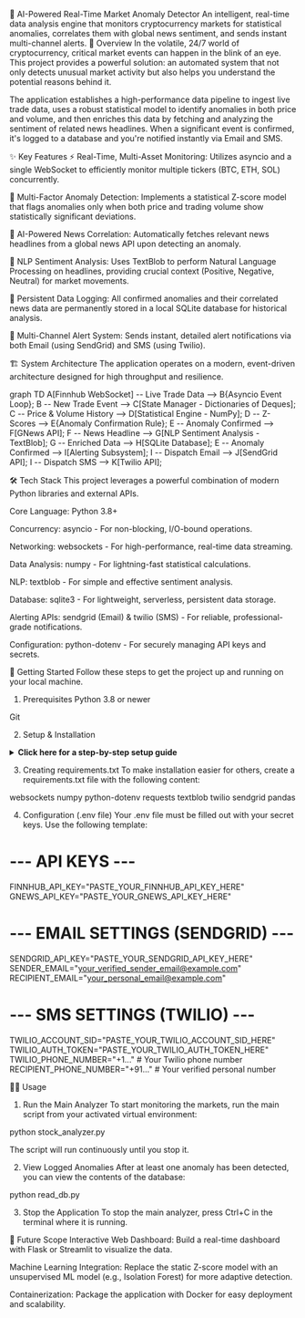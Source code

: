 🤖 AI-Powered Real-Time Market Anomaly Detector
An intelligent, real-time data analysis engine that monitors cryptocurrency markets for statistical anomalies, correlates them with global news sentiment, and sends instant multi-channel alerts.
🌟 Overview
In the volatile, 24/7 world of cryptocurrency, critical market events can happen in the blink of an eye. This project provides a powerful solution: an automated system that not only detects unusual market activity but also helps you understand the potential reasons behind it.

The application establishes a high-performance data pipeline to ingest live trade data, uses a robust statistical model to identify anomalies in both price and volume, and then enriches this data by fetching and analyzing the sentiment of related news headlines. When a significant event is confirmed, it's logged to a database and you're notified instantly via Email and SMS.

✨ Key Features
⚡ Real-Time, Multi-Asset Monitoring: Utilizes asyncio and a single WebSocket to efficiently monitor multiple tickers (BTC, ETH, SOL) concurrently.

🧠 Multi-Factor Anomaly Detection: Implements a statistical Z-score model that flags anomalies only when both price and trading volume show statistically significant deviations.

📰 AI-Powered News Correlation: Automatically fetches relevant news headlines from a global news API upon detecting an anomaly.

💬 NLP Sentiment Analysis: Uses TextBlob to perform Natural Language Processing on headlines, providing crucial context (Positive, Negative, Neutral) for market movements.

💾 Persistent Data Logging: All confirmed anomalies and their correlated news data are permanently stored in a local SQLite database for historical analysis.

🔔 Multi-Channel Alert System: Sends instant, detailed alert notifications via both Email (using SendGrid) and SMS (using Twilio).

🏗️ System Architecture
The application operates on a modern, event-driven architecture designed for high throughput and resilience.

graph TD
    A[Finnhub WebSocket] -- Live Trade Data --> B{Asyncio Event Loop};
    B -- New Trade Event --> C[State Manager - Dictionaries of Deques];
    C -- Price & Volume History --> D[Statistical Engine - NumPy];
    D -- Z-Scores --> E{Anomaly Confirmation Rule};
    E -- Anomaly Confirmed --> F[GNews API];
    F -- News Headline --> G[NLP Sentiment Analysis - TextBlob];
    G -- Enriched Data --> H[SQLite Database];
    E -- Anomaly Confirmed --> I[Alerting Subsystem];
    I -- Dispatch Email --> J[SendGrid API];
    I -- Dispatch SMS --> K[Twilio API];

🛠️ Tech Stack
This project leverages a powerful combination of modern Python libraries and external APIs.

Core Language: Python 3.8+

Concurrency: asyncio - For non-blocking, I/O-bound operations.

Networking: websockets - For high-performance, real-time data streaming.

Data Analysis: numpy - For lightning-fast statistical calculations.

NLP: textblob - For simple and effective sentiment analysis.

Database: sqlite3 - For lightweight, serverless, persistent data storage.

Alerting APIs: sendgrid (Email) & twilio (SMS) - For reliable, professional-grade notifications.

Configuration: python-dotenv - For securely managing API keys and secrets.

🚀 Getting Started
Follow these steps to get the project up and running on your local machine.

1. Prerequisites
Python 3.8 or newer

Git

2. Setup & Installation
<details>
<summary><strong>Click here for a step-by-step setup guide</strong></summary>

Clone the Repository

git clone https://github.com/AtharvaMeherkar/Real-Time-Stock-Anomaly-Detector.git
cd Real-Time-Stock-Anomaly-Detector

Create and Activate a Virtual Environment

# Create the environment
python -m venv .venv

# Activate on Windows
.\.venv\Scripts\activate

# Activate on macOS/Linux
# source .venv/bin/activate

Install Dependencies

pip install -r requirements.txt

(Note: You will need to create a requirements.txt file for this command to work. See section below.)

Configure Your Credentials

Create a file named .env in the project root.

Copy the contents of .env.example into it.

Fill in all your API keys and personal details.

</details>

3. Creating requirements.txt
To make installation easier for others, create a requirements.txt file with the following content:

websockets
numpy
python-dotenv
requests
textblob
twilio
sendgrid
pandas

4. Configuration (.env file)
Your .env file must be filled out with your secret keys. Use the following template:

# --- API KEYS ---
FINNHUB_API_KEY="PASTE_YOUR_FINNHUB_API_KEY_HERE"
GNEWS_API_KEY="PASTE_YOUR_GNEWS_API_KEY_HERE"

# --- EMAIL SETTINGS (SENDGRID) ---
SENDGRID_API_KEY="PASTE_YOUR_SENDGRID_API_KEY_HERE"
SENDER_EMAIL="your_verified_sender_email@example.com"
RECIPIENT_EMAIL="your_personal_email@example.com"

# --- SMS SETTINGS (TWILIO) ---
TWILIO_ACCOUNT_SID="PASTE_YOUR_TWILIO_ACCOUNT_SID_HERE"
TWILIO_AUTH_TOKEN="PASTE_YOUR_TWILIO_AUTH_TOKEN_HERE"
TWILIO_PHONE_NUMBER="+1..." # Your Twilio phone number
RECIPIENT_PHONE_NUMBER="+91..." # Your verified personal number

🏃‍♂️ Usage
1. Run the Main Analyzer
To start monitoring the markets, run the main script from your activated virtual environment:

python stock_analyzer.py

The script will run continuously until you stop it.

2. View Logged Anomalies
After at least one anomaly has been detected, you can view the contents of the database:

python read_db.py

3. Stop the Application
To stop the main analyzer, press Ctrl+C in the terminal where it is running.

🔮 Future Scope
Interactive Web Dashboard: Build a real-time dashboard with Flask or Streamlit to visualize the data.

Machine Learning Integration: Replace the static Z-score model with an unsupervised ML model (e.g., Isolation Forest) for more adaptive detection.

Containerization: Package the application with Docker for easy deployment and scalability.
